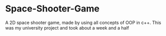 # Space-Shooter-Game
A 2D space shooter game, made by using all concepts of OOP in c++. This was my university project and took about a week and a half
